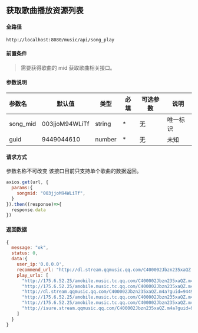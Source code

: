 ## 获取歌曲播放资源列表

#### 全路径

```
http://localhost:8080/music/api/song_play
```

#### 前置条件

> 需要获得歌曲的 mid 
> 获取歌曲相关接口。

#### 参数说明

| 参数名   | 默认值 | 类型   | 必填 | 可选参数                          | 说明               |
| :------- | ------ | ------ | ---- | --------------------------------- | ------------------ |
| song_mid | 003jjoM94WLiTf | string | *    | 无 | 唯一标识 |
| guid | 9449044610 | number | *    | 无 | 未知 |


#### 请求方式

参数名称不可改变
该接口目前只支持单个歌曲的数据返回。

```js
axios.get(url, {
  params:{
    songmid: "003jjoM94WLiTf",
  }  
}).then((response)=>{
  response.data
})
```

#### 返回数据

```js
{
  message: "ok",
  status: 0,
  data:{
    user_ip:'0.0.0.0',
    recommend_url: "http://dl.stream.qqmusic.qq.com/C400002Jbzn235xaQZ.m4a?guid=9449044610.....",
    play_urls: [
      "http://175.6.52.25/amobile.music.tc.qq.com/C400002Jbzn235xaQZ.m4a?guid=9449044610....",
      "http://175.6.52.25/amobile.music.tc.qq.com/C400002Jbzn235xaQZ.m4a?guid=9449044610.....",
      "http://dl.stream.qqmusic.qq.com/C400002Jbzn235xaQZ.m4a?guid=9449044610.....",
      "http://175.6.52.25/amobile.music.tc.qq.com/C400002Jbzn235xaQZ.m4a?guid=9449044610.....",
      "http://175.6.52.25/amobile.music.tc.qq.com/C400002Jbzn235xaQZ.m4a?guid=9449044610.....",
      "http://isure.stream.qqmusic.qq.com/C400002Jbzn235xaQZ.m4a?guid=9449044610....."
    ]
  }
}
```

